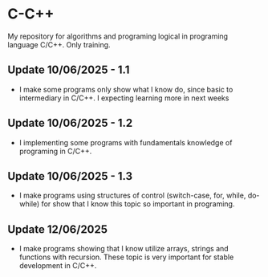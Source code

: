 # C-C++

My repository for algorithms and programing logical in programing language C/C++. Only training.

## Update 10/06/2025 - 1.1

- I make some programs only show what I know do, since basic to intermediary in C/C++. I expecting learning more in next weeks

## Update 10/06/2025 - 1.2

- I implementing some programs with fundamentals knowledge of programing in C/C++.

## Update 10/06/2025 - 1.3

- I make programs using structures of control (switch-case, for, while, do-while) for show that I know this topic so important in programing.

## Update 12/06/2025

- I make programs showing that I know utilize arrays, strings and functions with recursion. These topic is very important for stable development in C/C++.
